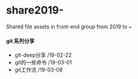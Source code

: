 # share2019-
Shared file assets in front-end group from 2019 to ~

#### git 系列分享
- git-deep分享 /19-02-22
- git的一些命令 /19-03-01
- git工作流    /19-03-08